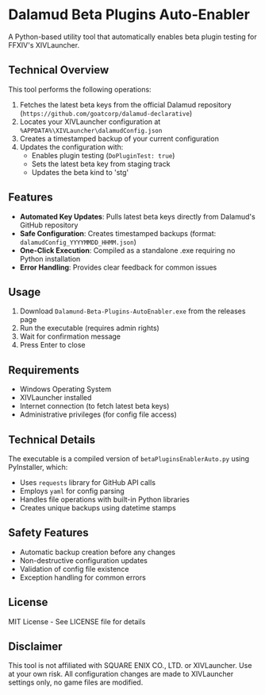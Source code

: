 # Dalamud Beta Plugins Auto-Enabler

A Python-based utility tool that automatically enables beta plugin testing for FFXIV's XIVLauncher.

## Technical Overview
This tool performs the following operations:
1. Fetches the latest beta keys from the official Dalamud repository (`https://github.com/goatcorp/dalamud-declarative`)
2. Locates your XIVLauncher configuration at `%APPDATA%\XIVLauncher\dalamudConfig.json`
3. Creates a timestamped backup of your current configuration
4. Updates the configuration with:
   - Enables plugin testing (`DoPluginTest: true`)
   - Sets the latest beta key from staging track
   - Updates the beta kind to 'stg'

## Features
- **Automated Key Updates**: Pulls latest beta keys directly from Dalamud's GitHub repository
- **Safe Configuration**: Creates timestamped backups (format: `dalamudConfig_YYYYMMDD_HHMM.json`)
- **One-Click Execution**: Compiled as a standalone .exe requiring no Python installation
- **Error Handling**: Provides clear feedback for common issues

## Usage
1. Download `Dalamund-Beta-Plugins-AutoEnabler.exe` from the releases page
2. Run the executable (requires admin rights)
3. Wait for confirmation message
4. Press Enter to close

## Requirements
- Windows Operating System
- XIVLauncher installed
- Internet connection (to fetch latest beta keys)
- Administrative privileges (for config file access)

## Technical Details
The executable is a compiled version of `betaPluginsEnablerAuto.py` using PyInstaller, which:
- Uses `requests` library for GitHub API calls
- Employs `yaml` for config parsing
- Handles file operations with built-in Python libraries
- Creates unique backups using datetime stamps

## Safety Features
- Automatic backup creation before any changes
- Non-destructive configuration updates
- Validation of config file existence
- Exception handling for common errors

## License
MIT License - See LICENSE file for details

## Disclaimer
This tool is not affiliated with SQUARE ENIX CO., LTD. or XIVLauncher. Use at your own risk.
All configuration changes are made to XIVLauncher settings only, no game files are modified.
